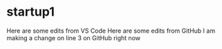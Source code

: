 # startup1
Here are some edits from VS Code
Here are some edits from GitHub
I am making a change on line 3 on GitHub right now
